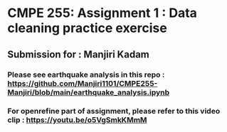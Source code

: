 
# CMPE 255:  Assignment 1 : Data cleaning practice exercise
## Submission for : Manjiri Kadam
### Please see earthquake analysis in this repo : https://github.com/Manjiri1101/CMPE255-Manjiri/blob/main/earthquake_analysis.ipynb

### For openrefine part of assignment, please refer to this video clip : https://youtu.be/o5VgSmkKMmM
